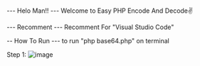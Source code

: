 --- Helo Man!! ---
Welcome to Easy PHP Encode And Decode✌️

--- Recomment ---
Recomment For "Visual Studio Code"

-- How To Run ---
to run "php base64.php" on terminal

Step 1:
![image](https://cdn.discordapp.com/attachments/943696635219824680/984787640685572126/unknown.png)
